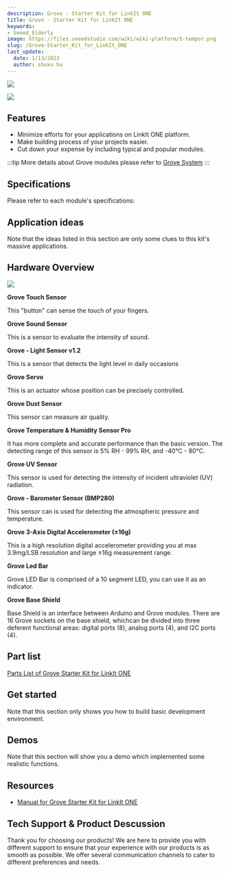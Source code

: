 ```yaml
---
description: Grove - Starter Kit for LinkIt ONE
title: Grove - Starter Kit for LinkIt ONE
keywords:
- Seeed_Elderly
image: https://files.seeedstudio.com/wiki/wiki-platform/S-tempor.png
slug: /Grove-Starter_Kit_for_LinkIt_ONE
last_update:
  date: 1/13/2023
  author: shuxu hu
---
```


![](https://files.seeedstudio.com/wiki/Grove-Starter_Kit_for_LinkIt_ONE/img/Grove_Starter_Kit_for_LinkIt_ONE_530x397.jpg)

<!-- Grove - Starter Kit for LinkIt ONE is a toolkit for building your applications quicker and easier with LinkIt ONE development platform. With this kit, you can concentrate just on design process for your projects which will save you lots for time or expenses. It consist of the most popular modules for build IoT (Internet of Things) applications such as [Base Shield](/Base_Shield_V2). -->

[![](https://files.seeedstudio.com/wiki/common/Get_One_Now_Banner.png)](https://www.seeedstudio.com/depot/Grove-Starter-Kit-for-LinkIt-ONE-p-2028.html)

Features
--------

-   Minimize efforts for your applications on LinkIt ONE platform.
-   Make building process of your projects easier.
-   Cut down your expense by including typical and popular modules.

:::tip
    More details about Grove modules please refer to [Grove System](https://wiki.seeedstudio.com/Grove_System/)
:::

Specifications
-------------

Please refer to each module's specifications:

<!-- -   [Grove - Dust Sensor](/Grove-Dust_Sensor#Specification)
-   [Grove - Temperature and Humidity Sensor Pro](/Grove-Temperature_and_Humidity_Sensor_Pro#specifications)
-   [Grove - Sound Sensor](/Grove-Sound_Sensor#Specifications)
-   [Grove - UV Sensor](/Grove-UV_Sensor#specifications)
-   [Grove - Barometer Sensor (BMP280)](/Grove-Barometer_Sensor-BMP280#specifications)
-   [Grove - Light Sensor v1.2](/Grove-Light_Sensor)
-   [Grove - 3-Axis Digital Accelerometer(±16g)](/Grove-3-Axis_Digital_Accelerometer-16g)
-   [Grove - LED Bar](/Grove-LED_Bar)
-   [Grove - Servo](/Grove-Servo#Specification)
-   [Grove - Touch Sensor](/Grove-Touch_Sensor#specifications)
-   [Grove - Base shield v2](/Base_Shield_V2) -->

Application ideas
-----------------

<!-- You can build [secret box](/Secret_Box) and other funny applications. -->

Note that the ideas listed in this section are only some clues to this kit's massive applications.

Hardware Overview
-----------------

![](https://files.seeedstudio.com/wiki/Grove-Starter_Kit_for_LinkIt_ONE/img/Grove_Starter_Kit_for_LinkIt_ONE_modules.jpg)

**Grove Touch Sensor**

This "button" can sense the touch of your fingers.

**Grove Sound Sensor**

This is a sensor to evaluate the intensity of sound.

**Grove - Light Sensor v1.2**

This is a sensor that detects the light level in daily occasions

**Grove Servo**

This is an actuator whose position can be precisely controlled.

**Grove Dust Sensor**

This sensor can measure air quality.

**Grove Temperature & Humidity Sensor Pro**

It has more complete and accurate performance than the basic version. The detecting range of this sensor is 5% RH - 99% RH, and -40°C - 80°C.

**Grove UV Sensor**

This sensor is used for detecting the intensity of incident ultraviolet (UV) radiation.

**Grove - Barometer Sensor (BMP280)**

This sensor can is used for detecting the atmospheric pressure and temperature.

**Grove 3-Axis Digital Accelerometer (±16g)**

This is a high resolution digital accelerometer providing you at max 3.9mg/LSB resolution and large ±16g measurement range.

**Grove Led Bar**

Grove LED Bar is comprised of a 10 segment LED, you can use it as an indicator.

**Grove Base Shield**

Base Shield is an interface between Arduino and Grove modules. There are 16 Grove sockets on the base shield, whichcan be divided into three deferent functional areas: digital ports (8), analog ports (4), and I2C ports (4).

Part list
---------

[Parts List of Grove Starter Kit for LinkIt ONE](https://files.seeedstudio.com/wiki/Grove-Starter_Kit_for_LinkIt_ONE/res/Parts_List_Grove_Starter_Kit_for_LinkIt_ONE.pdf)

Get started
-----------

Note that this section only shows you how to build basic development environment.

<!-- [Guide on build basic development environment](/LinkIt_ONE) for LinkIt ONE. -->

Demos
-----

Note that this section will show you a demo which implemented some realistic functions.

<!-- Find the complete recipe here: [Secret_Box](/Secret_Box) -->

Resources
---------

- [Manual for Grove Starter Kit for LinkIt ONE](https://files.seeedstudio.com/wiki/Grove-Starter_Kit_for_LinkIt_ONE/res/Manual_for_Grove_Starter_kit_for_LinkIt_ONE_compressed.pdf)


<!-- This Markdown file was created from https://www.seeedstudio.com/wiki/Grove_-_Starter_Kit_for_LinkIt_ONE -->

## Tech Support & Product Descussion

Thank you for choosing our products! We are here to provide you with different support to ensure that your experience with our products is as smooth as possible. We offer several communication channels to cater to different preferences and needs.

<div class="button_tech_support_container">
<a href="https://forum.seeedstudio.com/" class="button_forum"></a> 
<a href="https://www.seeedstudio.com/contacts" class="button_email"></a>
</div>

<div class="button_tech_support_container">
<a href="https://discord.gg/eWkprNDMU7" class="button_discord"></a> 
<a href="https://github.com/Seeed-Studio/wiki-documents/discussions/69" class="button_discussion"></a>
</div>
